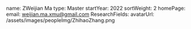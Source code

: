 name: ZWeijian Ma
type: Master
startYear: 2022
sortWeight: 2
homePage: 
email: weijian.ma.xmu@gmail.com
ResearchFields: 
avatarUrl: /assets/images/peopleImg/ZhihaoZhang.png